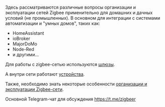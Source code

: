 <!-- TITLE: Добро пожаловать в Zigbee -->
<!-- SUBTITLE: Хотите узнать как глубока кроличья нора? --> 

Здесь рассматриваются различные вопросы организации и эксплуатации сетей Zigbee применительно для домашних и дачных условий (не промышленных).
В основном для интеграции с системами автоматизации и "умных домов", таких как:
* HomeAssistant
* ioBroker
* MajorDoMo
* Node-Red
* и другими...

Для работы с zigbee-сетью используются [шлюзы](gateways).

А внутри сети работают [устройства](devices).

Также, необходимо знать некоторые особенности [организации и эксплуатации Zigbee-сети](network).

Основной Telegram-чат для обсуждения https://t.me/zigbeer
